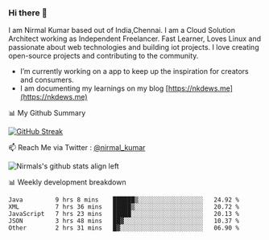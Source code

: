 ### Hi there 👋

 I am Nirmal Kumar based out of India,Chennai. I am a Cloud Solution Architect working as Independent Freelancer. Fast Learner, Loves Linux and passionate about web technologies and building iot projects. I love creating open-source projects and contributing to the community.

- I’m currently working on a app to keep up the inspiration for creators and consumers.
- I am documenting my learnings on my blog [https://nkdews.me](https://nkdews.me)


📊 My Github Summary

[![GitHub Streak](https://github-readme-streak-stats.herokuapp.com?user=nk-gears&theme=dark&hide_border=true&date_format=M%20j%5B%2C%20Y%5D)](https://git.io/streak-stats)


📫 Reach Me via  Twitter : [@nirmal_kumar](https://twitter.com/nirmal_kumar)

![Nirmals's github stats align left](https://github-readme-stats.vercel.app/api?username=nk-gears&show_icons=true)


📊 Weekly development breakdown

<!--START_SECTION:waka-->
```text
Java         9 hrs 8 mins    ██████▒░░░░░░░░░░░░░░░░░░   24.92 % 
XML          7 hrs 36 mins   █████▒░░░░░░░░░░░░░░░░░░░   20.72 % 
JavaScript   7 hrs 23 mins   █████░░░░░░░░░░░░░░░░░░░░   20.13 % 
JSON         3 hrs 48 mins   ██▓░░░░░░░░░░░░░░░░░░░░░░   10.37 % 
Other        2 hrs 31 mins   █▓░░░░░░░░░░░░░░░░░░░░░░░   06.90 % 
```
<!--END_SECTION:waka-->


